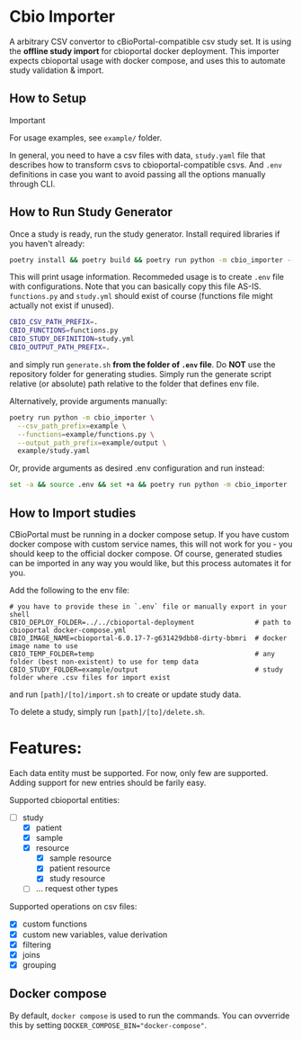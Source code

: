 # Cbio Importer

A arbitrary CSV convertor to cBioPortal-compatible csv study set. It is using the **offline study import** for cbioportal docker deployment.
This importer expects cbioportal usage with docker compose, and uses this to automate study validation & import.


## How to Setup
> [!IMPORTANT]  
> For usage examples, see ``example/`` folder.

In general, you need to have a csv files with data, `study.yaml` file that
describes how to transform csvs to cbioportal-compatible csvs. And `.env` definitions in case you want to avoid passing
all the options manually through CLI.

## How to Run Study Generator
Once a study is ready, run the study generator. Install required libraries if you haven't already:

`````bash
poetry install && poetry build && poetry run python -m cbio_importer --help
`````
This will print usage information. Recommeded usage is to create `.env` file with configurations. Note that you can basically copy this file AS-IS.
`functions.py` and `study.yml` should exist of course (functions file might actually not exist if unused).
```bash
CBIO_CSV_PATH_PREFIX=.
CBIO_FUNCTIONS=functions.py
CBIO_STUDY_DEFINITION=study.yml
CBIO_OUTPUT_PATH_PREFIX=.
```
and simply run `generate.sh` **from the folder of `.env` file**. Do **NOT** use the repository folder for generating studies. Simply run
the generate script relative (or absolute) path relative to the folder that defines env file.

Alternatively, provide arguments manually:
`````bash
poetry run python -m cbio_importer \
  --csv_path_prefix=example \
  --functions=example/functions.py \
  --output_path_prefix=example/output \
  example/study.yaml
`````
Or, provide arguments as desired .env configuration and run instead:
```bash
set -a && source .env && set +a && poetry run python -m cbio_importer
```

## How to Import studies
CBioPortal must be running in a docker compose setup. If you have custom docker compose with custom
service names, this will not work for you - you should keep to the official docker compose. Of course,
generated studies can be imported in any way you would like, but this process automates it for you.


Add the following to the env file:
```
# you have to provide these in `.env` file or manually export in your shell
CBIO_DEPLOY_FOLDER=../../cbioportal-deployment               # path to cbioportal docker-compose.yml
CBIO_IMAGE_NAME=cbioportal-6.0.17-7-g631429dbb8-dirty-bbmri  # docker image name to use
CBIO_TEMP_FOLDER=temp                                        # any folder (best non-existent) to use for temp data
CBIO_STUDY_FOLDER=example/output                             # study folder where .csv files for import exist
```
and run `[path]/[to]/import.sh` to create or update study data.

To delete a study, simply run ``[path]/[to]/delete.sh``.


# Features:
Each data entity must be supported. For now, only few are supported. Adding support for new entries should be farily easy. 

Supported cbioportal entities:
 - [ ] study
   - [x] patient
   - [x] sample
   - [x] resource
     - [x] sample resource
     - [x] patient resource
     - [x] study resource
   - [ ] ... request other types

Supported operations on csv files:
 - [x] custom functions
 - [x] custom new variables, value derivation
 - [x] filtering
 - [x] joins
 - [x] grouping

## Docker compose
By default, `docker compose` is used to run the commands. You can ovverride this 
 by setting `DOCKER_COMPOSE_BIN="docker-compose"`.
